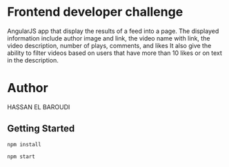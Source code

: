 # Frontend developer challenge

AngularJS app that display the results of a feed into a page.
The displayed information include author image and link, the video name with link, the video description, number of plays, comments, and likes
It also give the ability to filter videos based on users that have more than 10 likes or on text in the description.

# Author

HASSAN EL BAROUDI

## Getting Started

```
npm install
```
```
npm start
```